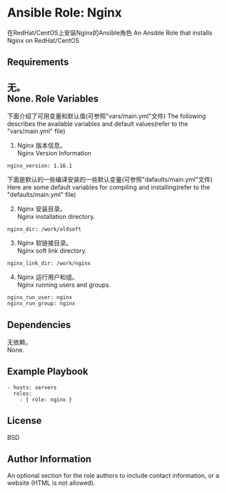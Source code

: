 Ansible Role: Nginx
=========
在RedHat/CentOS上安装Nginx的Ansible角色
An Ansible Role that installs Nginx on RedHat/CentOS


Requirements
------------
无。 \
None.
Role Variables
--------------
下面介绍了可用变量和默认值(可参照"vars/main.yml"文件)
The following describes the available variables and default values(refer to the "vars/main.yml" file)

1. Nginx 版本信息。\
  Nginx Version Information  

```
nginx_version: 1.16.1
```
下面是默认的一些编译安装的一些默认变量(可参照"dafaults/main.yml"文件) \
Here are some default variables for compiling and installing(refer to the "defaults/main.yml" file)

2. Nginx 安装目录。\
 Nginx installation directory.

```
nginx_dir: /work/oldsoft
```
3. Nginx 软链接目录。\
 Nginx soft link directory.


```
nginx_link_dir: /work/nginx
```
4. Nginx 运行用户和组。\
 Nginx running users and groups.

```
nginx_run_user: nginx
nginx_run_group: nginx
```

Dependencies
------------
无依赖。\
None.

Example Playbook
----------------
```
- hosts: servers
  roles:
    - { role: nginx }
```
License
-------

BSD

Author Information
------------------

An optional section for the role authors to include contact information, or a website (HTML is not allowed).
